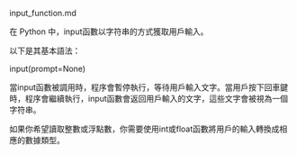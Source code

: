 input_function.md

在 Python 中，input函數以字符串的方式獲取用戶輸入。

以下是其基本語法：

input(prompt=None)

當input函數被調用時，程序會暫停執行，等待用戶輸入文字。當用戶按下回車鍵時，程序會繼續執行，input函數會返回用戶輸入的文字，這些文字會被視為一個字符串。

如果你希望讀取整數或浮點數，你需要使用int或float函數將用戶的輸入轉換成相應的數據類型。